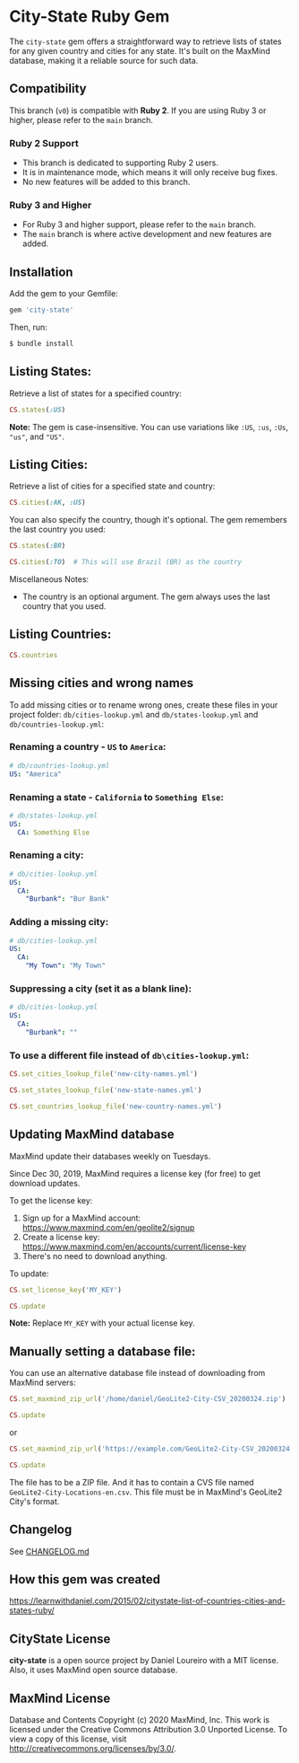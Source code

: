 # City-State Ruby Gem

The `city-state` gem offers a straightforward way to retrieve lists of states for any given country and cities for any state. It's built on the MaxMind database, making it a reliable source for such data.

## Compatibility

This branch (`v0`) is compatible with **Ruby 2**. If you are using Ruby 3 or higher, please refer to the `main` branch.

### Ruby 2 Support

- This branch is dedicated to supporting Ruby 2 users.
- It is in maintenance mode, which means it will only receive bug fixes.
- No new features will be added to this branch.

### Ruby 3 and Higher

- For Ruby 3 and higher support, please refer to the `main` branch.
- The `main` branch is where active development and new features are added.

## Installation

Add the gem to your Gemfile:

```ruby
gem 'city-state'
```

Then, run:

```bash
$ bundle install
```

## Listing States:

Retrieve a list of states for a specified country:

```ruby
CS.states(:US)
```
**Note:** The gem is case-insensitive. You can use variations like `:US`, `:us`, `:Us`, `"us"`, and `"US"`.

## Listing Cities:

Retrieve a list of cities for a specified state and country:

```ruby
CS.cities(:AK, :US)
```

You can also specify the country, though it's optional. The gem remembers the last country you used:

```ruby
CS.states(:BR)

CS.cities(:TO)  # This will use Brazil (BR) as the country
```

Miscellaneous Notes:
- The country is an optional argument. The gem always uses the last country that you used.

## Listing Countries:

```ruby
CS.countries
```

## Missing cities and wrong names
To add missing cities or to rename wrong ones, create these files in your project folder:
`db/cities-lookup.yml` and `db/states-lookup.yml` and `db/countries-lookup.yml`:

### Renaming a country - `US` to `America`:

```yaml
# db/countries-lookup.yml
US: "America"
```

### Renaming a state - `California` to `Something Else`:

```yaml
# db/states-lookup.yml
US:
  CA: Something Else
```

### Renaming a city:

```yaml
# db/cities-lookup.yml
US:
  CA:
    "Burbank": "Bur Bank"
```

### Adding a missing city:

```yaml
# db/cities-lookup.yml
US:
  CA:
    "My Town": "My Town"
```

### Suppressing a city (set it as a blank line):
```yaml
# db/cities-lookup.yml
US:
  CA:
    "Burbank": ""
```

### To use a different file instead of `db\cities-lookup.yml`:

```ruby
CS.set_cities_lookup_file('new-city-names.yml')

CS.set_states_lookup_file('new-state-names.yml')

CS.set_countries_lookup_file('new-country-names.yml')
```

## Updating MaxMind database
MaxMind update their databases weekly on Tuesdays.

Since Dec 30, 2019, MaxMind requires a license key (for free) to get download updates.

To get the license key:
1. Sign up for a MaxMind account: https://www.maxmind.com/en/geolite2/signup
2. Create a license key: https://www.maxmind.com/en/accounts/current/license-key
3. There's no need to download anything.

To update:

```ruby
CS.set_license_key('MY_KEY')

CS.update
```
**Note:** Replace `MY_KEY` with your actual license key.

## Manually setting a database file:

You can use an alternative database file instead of downloading from MaxMind servers:

```ruby
CS.set_maxmind_zip_url('/home/daniel/GeoLite2-City-CSV_20200324.zip')

CS.update
```

or

```ruby
CS.set_maxmind_zip_url('https://example.com/GeoLite2-City-CSV_20200324.zip')

CS.update
```

The file has to be a ZIP file. And it has to contain a CVS file named `GeoLite2-City-Locations-en.csv`. This file must be in MaxMind's GeoLite2 City's format.

## Changelog
See [CHANGELOG.md](CHANGELOG.md)

## How this gem was created
https://learnwithdaniel.com/2015/02/citystate-list-of-countries-cities-and-states-ruby/

## CityState License
**city-state** is a open source project by Daniel Loureiro with a MIT license. Also, it uses MaxMind open source database.

## MaxMind License
Database and Contents Copyright (c) 2020 MaxMind, Inc.
This work is licensed under the Creative Commons Attribution 3.0 Unported License. To view a copy of this license, visit http://creativecommons.org/licenses/by/3.0/.
